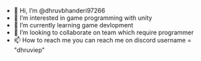 - 👋 Hi, I’m @dhruvbhanderi97266
- 👀 I’m interested in game programming with unity
- 🌱 I’m currently learning game devlopment
- 💞️ I’m looking to collaborate on team which require programmer
- 📫 How to reach me you can reach me on discord username = "dhruviep"

<!---
dhruvbhanderi97266/dhruvbhanderi97266 is a ✨ special ✨ repository because its `README.md` (this file) appears on your GitHub profile.
You can click the Preview link to take a look at your changes.
--->

